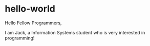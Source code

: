 # hello-world

Hello Fellow Programmers,

I am Jack, a Information Systems student who is very interested in programming!
